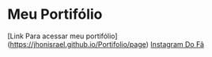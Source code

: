 <h1> Meu Portifólio </h1>

[Link Para acessar meu portifólio] (https://jhonisrael.github.io/Portifolio/page)
<a href="https://www.instagram.com/jhonatafarias_/" target="_blank">Instagram Do Fã</a>
